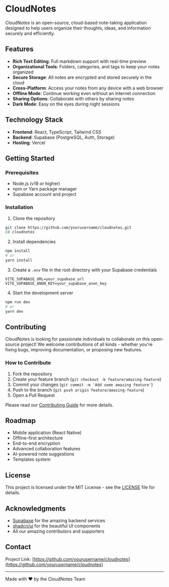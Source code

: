 
# CloudNotes

CloudNotes is an open-source, cloud-based note-taking application designed to help users organize their thoughts, ideas, and information securely and efficiently.

## Features

- **Rich Text Editing**: Full markdown support with real-time preview
- **Organizational Tools**: Folders, categories, and tags to keep your notes organized
- **Secure Storage**: All notes are encrypted and stored securely in the cloud
- **Cross-Platform**: Access your notes from any device with a web browser
- **Offline Mode**: Continue working even without an internet connection
- **Sharing Options**: Collaborate with others by sharing notes
- **Dark Mode**: Easy on the eyes during night sessions

## Technology Stack

- **Frontend**: React, TypeScript, Tailwind CSS
- **Backend**: Supabase (PostgreSQL, Auth, Storage)
- **Hosting**: Vercel

## Getting Started

### Prerequisites

- Node.js (v18 or higher)
- npm or Yarn package manager
- Supabase account and project

### Installation

1. Clone the repository
```bash
git clone https://github.com/yourusername/cloudnotes.git
cd cloudnotes
```

2. Install dependencies
```bash
npm install
# or
yarn install
```

3. Create a `.env` file in the root directory with your Supabase credentials
```
VITE_SUPABASE_URL=your_supabase_url
VITE_SUPABASE_ANON_KEY=your_supabase_anon_key
```

4. Start the development server
```bash
npm run dev
# or
yarn dev
```

## Contributing

CloudNotes is looking for passionate individuals to collaborate on this open-source project! We welcome contributions of all kinds - whether you're fixing bugs, improving documentation, or proposing new features.

### How to Contribute

1. Fork the repository
2. Create your feature branch (`git checkout -b feature/amazing-feature`)
3. Commit your changes (`git commit -m 'Add some amazing feature'`)
4. Push to the branch (`git push origin feature/amazing-feature`)
5. Open a Pull Request

Please read our [Contributing Guide](CONTRIBUTING.md) for more details.

## Roadmap

- Mobile application (React Native)
- Offline-first architecture
- End-to-end encryption
- Advanced collaboration features
- AI-powered note suggestions
- Templates system

## License

This project is licensed under the MIT License - see the [LICENSE](LICENSE) file for details.

## Acknowledgments

- [Supabase](https://supabase.io/) for the amazing backend services
- [shadcn/ui](https://ui.shadcn.com/) for the beautiful UI components
- All our amazing contributors and supporters

## Contact

Project Link: [https://github.com/yourusername/cloudnotes](https://github.com/yourusername/cloudnotes)

---

Made with ❤️ by the CloudNotes Team
